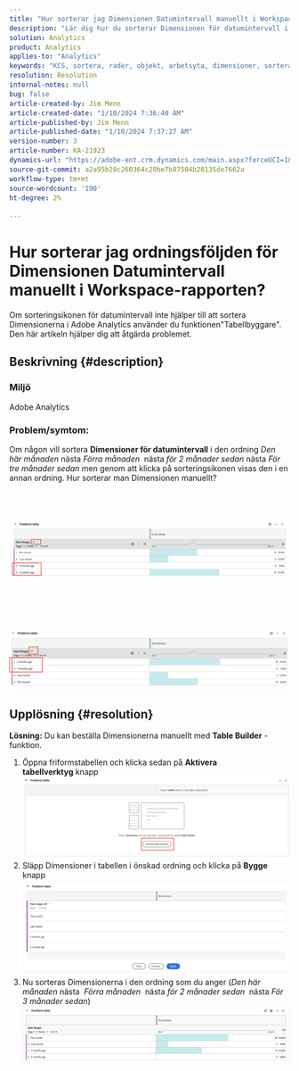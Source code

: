 ```yaml
---
title: "Hur sorterar jag Dimensionen Datumintervall manuellt i Workspace-rapporten?"
description: "Lär dig hur du sorterar Dimensionen för datumintervall i Analytics. Använd funktionen \"Tabellbyggare\"."
solution: Analytics
product: Analytics
applies-to: "Analytics"
keywords: "KCS, sortera, rader, objekt, arbetsyta, dimensioner, sortera, ordna, analysera"
resolution: Resolution
internal-notes: null
bug: false
article-created-by: Jim Menn
article-created-date: "1/10/2024 7:36:40 AM"
article-published-by: Jim Menn
article-published-date: "1/10/2024 7:37:27 AM"
version-number: 3
article-number: KA-21923
dynamics-url: "https://adobe-ent.crm.dynamics.com/main.aspx?forceUCI=1&pagetype=entityrecord&etn=knowledgearticle&id=c6bf5efd-8aaf-ee11-a569-6045bd006268"
source-git-commit: a2a95b20c260364c20be7b87504b28135de7662a
workflow-type: tm+mt
source-wordcount: '190'
ht-degree: 2%

---
```


# Hur sorterar jag ordningsföljden för Dimensionen Datumintervall manuellt i Workspace-rapporten?


Om sorteringsikonen för datumintervall inte hjälper till att sortera Dimensionerna i Adobe Analytics använder du funktionen&quot;Tabellbyggare&quot;. Den här artikeln hjälper dig att åtgärda problemet.

## Beskrivning {#description}


### <b>Miljö</b>

Adobe Analytics



### <b>Problem/symtom:</b>

Om någon vill sortera <b>Dimensioner för datumintervall</b> i den ordning *Den här månaden* nästa *Förra månaden*  nästa *för 2 månader sedan* nästa *För tre månader sedan* men genom att klicka på sorteringsikonen visas den i en annan ordning.
Hur sorterar man Dimensionen manuellt?

<br> <br><br>![](assets/___c7bf5efd-8aaf-ee11-a569-6045bd006268___.png)<br><br> <br><br> <br><br>![](assets/___c9bf5efd-8aaf-ee11-a569-6045bd006268___.png)<br>

## Upplösning {#resolution}

<b>Lösning:</b>
Du kan beställa Dimensionerna manuellt med <b>Table Builder</b> -funktion.

1. Öppna friformstabellen och klicka sedan på <b>Aktivera tabellverktyg</b> knapp ![](assets/d4eda136-2fcd-ed11-b597-6045bd006793.png)
2. Släpp Dimensioner i tabellen i önskad ordning och klicka på <b>Bygge</b> knapp![](assets/69497031-30cd-ed11-b597-6045bd006793.png)
3. Nu sorteras Dimensionerna i den ordning som du anger (*Den här månaden* nästa  *Förra månaden*  nästa *för 2 månader sedan*  nästa *För 3 månader sedan*)![](assets/efb1744a-30cd-ed11-b597-6045bd006793.png)



